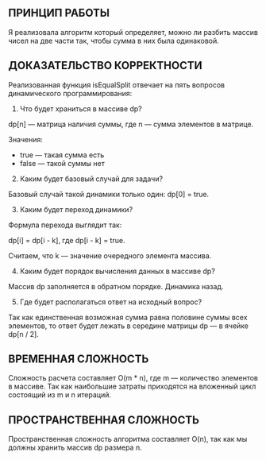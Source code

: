 ## ПРИНЦИП РАБОТЫ

Я реализовала алгоритм который определяет, можно ли разбить массив чисел на две части так, чтобы сумма в них была одинаковой.

## ДОКАЗАТЕЛЬСТВО КОРРЕКТНОСТИ

Реализованная функция isEqualSplit отвечает на пять вопросов динамического программирования:

1. Что будет храниться в массиве dp?

dp[n] — матрица наличия суммы, где n — сумма элементов в матрице.

Значения:

-   true — такая сумма есть
-   false — такой суммы нет

2. Каким будет базовый случай для задачи?

Базовый случай такой динамики только один: dp[0] = true.

3. Каким будет переход динамики?

Формула перехода выглядит так:

dp[i] = dp[i - k], где dp[i - k] = true.

Считаем, что k — значение очередного элемента массива.

4. Каким будет порядок вычисления данных в массиве dp?

Массив dp заполняется в обратном порядке. Динамика назад.

5. Где будет располагаться ответ на исходный вопрос?

Так как единственная возможная сумма равна половине суммы всех элементов, то ответ будет лежать в середине матрицы dp — в ячейке dp[n / 2].

## ВРЕМЕННАЯ СЛОЖНОСТЬ

Сложность расчета составляет O(m \* n), где m — количество элементов в массиве. Так как наибольшие затраты приходятся на вложенный цикл состоящий из m и n итераций.

## ПРОСТРАНСТВЕННАЯ СЛОЖНОСТЬ

Пространственная сложность алгоритма составляет O(n), так как мы должны хранить массив dp размера n.
